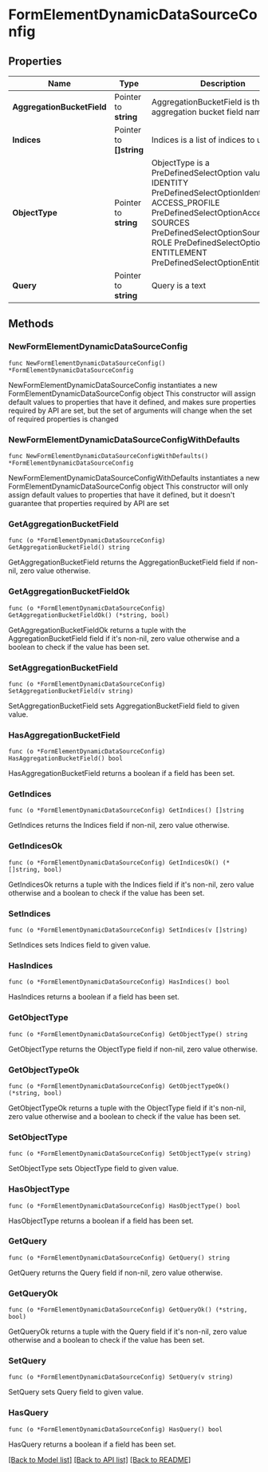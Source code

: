 # FormElementDynamicDataSourceConfig

## Properties

Name | Type | Description | Notes
------------ | ------------- | ------------- | -------------
**AggregationBucketField** | Pointer to **string** | AggregationBucketField is the aggregation bucket field name | [optional] 
**Indices** | Pointer to **[]string** | Indices is a list of indices to use | [optional] 
**ObjectType** | Pointer to **string** | ObjectType is a PreDefinedSelectOption value IDENTITY PreDefinedSelectOptionIdentity ACCESS_PROFILE PreDefinedSelectOptionAccessProfile SOURCES PreDefinedSelectOptionSources ROLE PreDefinedSelectOptionRole ENTITLEMENT PreDefinedSelectOptionEntitlement | [optional] 
**Query** | Pointer to **string** | Query is a text | [optional] 

## Methods

### NewFormElementDynamicDataSourceConfig

`func NewFormElementDynamicDataSourceConfig() *FormElementDynamicDataSourceConfig`

NewFormElementDynamicDataSourceConfig instantiates a new FormElementDynamicDataSourceConfig object
This constructor will assign default values to properties that have it defined,
and makes sure properties required by API are set, but the set of arguments
will change when the set of required properties is changed

### NewFormElementDynamicDataSourceConfigWithDefaults

`func NewFormElementDynamicDataSourceConfigWithDefaults() *FormElementDynamicDataSourceConfig`

NewFormElementDynamicDataSourceConfigWithDefaults instantiates a new FormElementDynamicDataSourceConfig object
This constructor will only assign default values to properties that have it defined,
but it doesn't guarantee that properties required by API are set

### GetAggregationBucketField

`func (o *FormElementDynamicDataSourceConfig) GetAggregationBucketField() string`

GetAggregationBucketField returns the AggregationBucketField field if non-nil, zero value otherwise.

### GetAggregationBucketFieldOk

`func (o *FormElementDynamicDataSourceConfig) GetAggregationBucketFieldOk() (*string, bool)`

GetAggregationBucketFieldOk returns a tuple with the AggregationBucketField field if it's non-nil, zero value otherwise
and a boolean to check if the value has been set.

### SetAggregationBucketField

`func (o *FormElementDynamicDataSourceConfig) SetAggregationBucketField(v string)`

SetAggregationBucketField sets AggregationBucketField field to given value.

### HasAggregationBucketField

`func (o *FormElementDynamicDataSourceConfig) HasAggregationBucketField() bool`

HasAggregationBucketField returns a boolean if a field has been set.

### GetIndices

`func (o *FormElementDynamicDataSourceConfig) GetIndices() []string`

GetIndices returns the Indices field if non-nil, zero value otherwise.

### GetIndicesOk

`func (o *FormElementDynamicDataSourceConfig) GetIndicesOk() (*[]string, bool)`

GetIndicesOk returns a tuple with the Indices field if it's non-nil, zero value otherwise
and a boolean to check if the value has been set.

### SetIndices

`func (o *FormElementDynamicDataSourceConfig) SetIndices(v []string)`

SetIndices sets Indices field to given value.

### HasIndices

`func (o *FormElementDynamicDataSourceConfig) HasIndices() bool`

HasIndices returns a boolean if a field has been set.

### GetObjectType

`func (o *FormElementDynamicDataSourceConfig) GetObjectType() string`

GetObjectType returns the ObjectType field if non-nil, zero value otherwise.

### GetObjectTypeOk

`func (o *FormElementDynamicDataSourceConfig) GetObjectTypeOk() (*string, bool)`

GetObjectTypeOk returns a tuple with the ObjectType field if it's non-nil, zero value otherwise
and a boolean to check if the value has been set.

### SetObjectType

`func (o *FormElementDynamicDataSourceConfig) SetObjectType(v string)`

SetObjectType sets ObjectType field to given value.

### HasObjectType

`func (o *FormElementDynamicDataSourceConfig) HasObjectType() bool`

HasObjectType returns a boolean if a field has been set.

### GetQuery

`func (o *FormElementDynamicDataSourceConfig) GetQuery() string`

GetQuery returns the Query field if non-nil, zero value otherwise.

### GetQueryOk

`func (o *FormElementDynamicDataSourceConfig) GetQueryOk() (*string, bool)`

GetQueryOk returns a tuple with the Query field if it's non-nil, zero value otherwise
and a boolean to check if the value has been set.

### SetQuery

`func (o *FormElementDynamicDataSourceConfig) SetQuery(v string)`

SetQuery sets Query field to given value.

### HasQuery

`func (o *FormElementDynamicDataSourceConfig) HasQuery() bool`

HasQuery returns a boolean if a field has been set.


[[Back to Model list]](../README.md#documentation-for-models) [[Back to API list]](../README.md#documentation-for-api-endpoints) [[Back to README]](../README.md)



